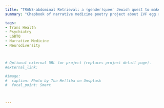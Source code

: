 ```yaml
---
title: "TRANS-abdominal Retrieval: a (gender)queer Jewish quest to make an embryo"
summary: "Chapbook of narrative medicine poetry project about IVF egg retrieval process; Beyond the Veil Press [in press; August 2023]"

tags:
- Trans Health
- Psychiatry
- LGBTQ
- Narrative Medicine
- Neurodiversity



# Optional external URL for project (replaces project detail page).
#external_link: 

#image:
#  caption: Photo by Toa Heftiba on Unsplash
#  focal_point: Smart



---
```


